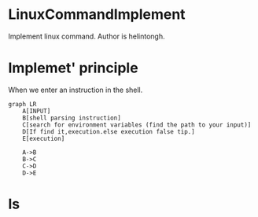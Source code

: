 # LinuxCommandImplement
 Implement linux command.
 Author is helintongh.

# Implemet' principle


When we enter an instruction in the shell.
```mermaid
graph LR
	A[INPUT]
	B[shell parsing instruction]
	C[search for environment variables (find the path to your input)]
	D[If find it,execution.else execution false tip.]
	E[execution]

	A->B
	B->C
	C->D
	D->E
```

# ls